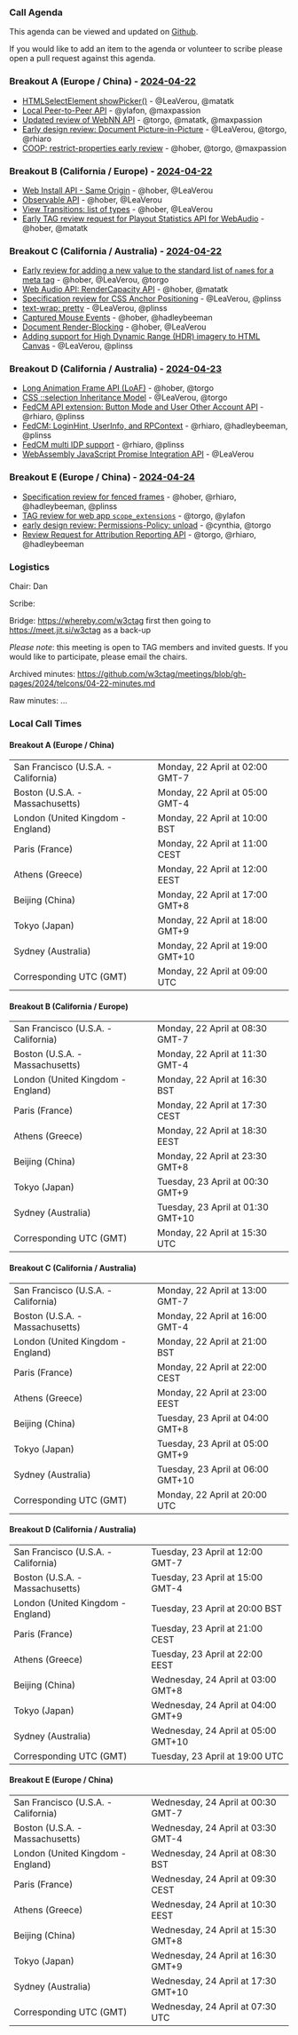 ### Call Agenda

This agenda can be viewed and updated on [Github](https://github.com/w3ctag/meetings/blob/gh-pages/2024/telcons/04-22-agenda.md).

If you would like to add an item to the agenda or volunteer to scribe please open a pull request against this agenda.

### Breakout A (Europe / China) - [2024-04-22](https://www.timeanddate.com/worldclock/converter.html?iso=20240422T090000&p1=224&p2=43&p3=136&p4=195&p5=26&p6=33&p7=248&p8=235)

* [HTMLSelectElement showPicker()](https://github.com/w3ctag/design-reviews/issues/900) - @LeaVerou, @matatk
* [Local Peer-to-Peer API](https://github.com/w3ctag/design-reviews/issues/932) - @ylafon, @maxpassion
* [Updated review of WebNN API](https://github.com/w3ctag/design-reviews/issues/933) - @torgo, @matatk, @maxpassion
* [Early design review: Document Picture-in-Picture](https://github.com/w3ctag/design-reviews/issues/798) - @LeaVerou, @torgo, @rhiaro
* [COOP: restrict-properties early review](https://github.com/w3ctag/design-reviews/issues/760) - @hober, @torgo, @maxpassion


### Breakout B (California / Europe)  - [2024-04-22](https://www.timeanddate.com/worldclock/converter.html?iso=20240422T200000&p1=224&p2=43&p3=136&p4=195&p5=26&p6=33&p7=248&p8=235)

* [Web Install API - Same Origin](https://github.com/w3ctag/design-reviews/issues/888) - @hober, @LeaVerou
* [Observable API](https://github.com/w3ctag/design-reviews/issues/902) - @hober, @LeaVerou
* [View Transitions: list of types](https://github.com/w3ctag/design-reviews/issues/908) - @hober, @LeaVerou
* [Early TAG review request for Playout Statistics API for WebAudio](https://github.com/w3ctag/design-reviews/issues/939) - @hober, @matatk


### Breakout C (California / Australia) - [2024-04-22](https://www.timeanddate.com/worldclock/converter.html?iso=20240422T200000&p1=224&p2=43&p3=136&p4=195&p5=26&p6=33&p7=248&p8=235)
* [Early review for adding a new value to the standard list of `name`s for a meta tag](https://github.com/w3ctag/design-reviews/issues/819) - @hober, @LeaVerou, @torgo
* [Web Audio API: RenderCapacity API](https://github.com/w3ctag/design-reviews/issues/843) - @hober, @matatk
* [Specification review for CSS Anchor Positioning](https://github.com/w3ctag/design-reviews/issues/848) - @LeaVerou, @plinss
* [text-wrap: pretty](https://github.com/w3ctag/design-reviews/issues/864) - @LeaVerou, @plinss
* [Captured Mouse Events](https://github.com/w3ctag/design-reviews/issues/872) - @hober, @hadleybeeman
* [Document Render-Blocking](https://github.com/w3ctag/design-reviews/issues/886) - @hober, @LeaVerou
* [Adding support for High Dynamic Range (HDR) imagery to HTML Canvas](https://github.com/w3ctag/design-reviews/issues/917) - @LeaVerou, @plinss

### Breakout D (California / Australia) - [2024-04-23](https://www.timeanddate.com/worldclock/converter.html?iso=20240422T200000&p1=224&p2=43&p3=136&p4=195&p5=26&p6=33&p7=248&p8=235)
* [Long Animation Frame API (LoAF)](https://github.com/w3ctag/design-reviews/issues/911) - @hober, @torgo
* [CSS ::selection Inheritance Model](https://github.com/w3ctag/design-reviews/issues/914) - @LeaVerou, @torgo
* [FedCM API extension: Button Mode and User Other Account API](https://github.com/w3ctag/design-reviews/issues/935) - @rhiaro, @plinss
* [FedCM: LoginHint, UserInfo, and RPContext](https://github.com/w3ctag/design-reviews/issues/839) - @rhiaro, @hadleybeeman, @plinss
* [FedCM multi IDP support](https://github.com/w3ctag/design-reviews/issues/803) - @rhiaro, @plinss
* [WebAssembly JavaScript Promise Integration API](https://github.com/w3ctag/design-reviews/issues/809) - @LeaVerou

### Breakout E (Europe / China) - [2024-04-24](https://www.timeanddate.com/worldclock/converter.html?iso=20240422T200000&p1=224&p2=43&p3=136&p4=195&p5=26&p6=33&p7=248&p8=235)
* [Specification review for fenced frames](https://github.com/w3ctag/design-reviews/issues/838) - @hober, @rhiaro, @hadleybeeman, @plinss
* [TAG review for web app `scope_extensions`](https://github.com/w3ctag/design-reviews/issues/875) - @torgo, @ylafon
* [early design review: Permissions-Policy: unload](https://github.com/w3ctag/design-reviews/issues/738) - @cynthia, @torgo
* [Review Request for Attribution Reporting API](https://github.com/w3ctag/design-reviews/issues/724) - @torgo, @rhiaro, @hadleybeeman

### Logistics

Chair: Dan

Scribe:

Bridge: https://whereby.com/w3ctag first then going to https://meet.jit.si/w3ctag as a back-up

*Please note*: this meeting is open to TAG members and invited guests. If you would like to participate, please email the chairs.

Archived minutes: https://github.com/w3ctag/meetings/blob/gh-pages/2024/telcons/04-22-minutes.md

Raw minutes: ...


### Local Call Times

#### Breakout A (Europe / China)

<table>
<tr><td> San Francisco (U.S.A. - California) <td> Monday, 22 April at 02:00 GMT-7</td></tr>
<tr><td> Boston (U.S.A. - Massachusetts) <td> Monday, 22 April at 05:00 GMT-4</td></tr>
<tr><td> London (United Kingdom - England) <td> Monday, 22 April at 10:00 BST</td></tr>
<tr><td> Paris (France) <td> Monday, 22 April at 11:00 CEST</td></tr>
<tr><td> Athens (Greece) <td> Monday, 22 April at 12:00 EEST</td></tr>
<tr><td> Beijing (China) <td> Monday, 22 April at 17:00 GMT+8</td></tr>
<tr><td> Tokyo (Japan) <td> Monday, 22 April at 18:00 GMT+9</td></tr>
<tr><td> Sydney (Australia) <td> Monday, 22 April at 19:00 GMT+10</td></tr>
<tr><td> Corresponding UTC (GMT) <td> Monday, 22 April at 09:00 UTC</td></tr>
</table>

#### Breakout B (California / Europe) 

<table>
<tr><td> San Francisco (U.S.A. - California) <td> Monday, 22 April at 08:30 GMT-7</td></tr>
<tr><td> Boston (U.S.A. - Massachusetts) <td> Monday, 22 April at 11:30 GMT-4</td></tr>
<tr><td> London (United Kingdom - England) <td> Monday, 22 April at 16:30 BST</td></tr>
<tr><td> Paris (France) <td> Monday, 22 April at 17:30 CEST</td></tr>
<tr><td> Athens (Greece) <td> Monday, 22 April at 18:30 EEST</td></tr>
<tr><td> Beijing (China) <td> Monday, 22 April at 23:30 GMT+8</td></tr>
<tr><td> Tokyo (Japan) <td> Tuesday, 23 April at 00:30 GMT+9</td></tr>
<tr><td> Sydney (Australia) <td> Tuesday, 23 April at 01:30 GMT+10</td></tr>
<tr><td> Corresponding UTC (GMT) <td> Monday, 22 April at 15:30 UTC</td></tr>
</table>

#### Breakout C (California / Australia)

<table>
<tr><td> San Francisco (U.S.A. - California) <td> Monday, 22 April at 13:00 GMT-7</td></tr>
<tr><td> Boston (U.S.A. - Massachusetts) <td> Monday, 22 April at 16:00 GMT-4</td></tr>
<tr><td> London (United Kingdom - England) <td> Monday, 22 April at 21:00 BST</td></tr>
<tr><td> Paris (France) <td> Monday, 22 April at 22:00 CEST</td></tr>
<tr><td> Athens (Greece) <td> Monday, 22 April at 23:00 EEST</td></tr>
<tr><td> Beijing (China) <td> Tuesday, 23 April at 04:00 GMT+8</td></tr>
<tr><td> Tokyo (Japan) <td> Tuesday, 23 April at 05:00 GMT+9</td></tr>
<tr><td> Sydney (Australia) <td> Tuesday, 23 April at 06:00 GMT+10</td></tr>
<tr><td> Corresponding UTC (GMT) <td> Monday, 22 April at 20:00 UTC</td></tr>
</table>

#### Breakout D (California / Australia)

<table>
<tr><td> San Francisco (U.S.A. - California) <td> Tuesday, 23 April at 12:00 GMT-7</td></tr>
<tr><td> Boston (U.S.A. - Massachusetts) <td> Tuesday, 23 April at 15:00 GMT-4</td></tr>
<tr><td> London (United Kingdom - England) <td> Tuesday, 23 April at 20:00 BST</td></tr>
<tr><td> Paris (France) <td> Tuesday, 23 April at 21:00 CEST</td></tr>
<tr><td> Athens (Greece) <td> Tuesday, 23 April at 22:00 EEST</td></tr>
<tr><td> Beijing (China) <td> Wednesday, 24 April at 03:00 GMT+8</td></tr>
<tr><td> Tokyo (Japan) <td> Wednesday, 24 April at 04:00 GMT+9</td></tr>
<tr><td> Sydney (Australia) <td> Wednesday, 24 April at 05:00 GMT+10</td></tr>
<tr><td> Corresponding UTC (GMT) <td> Tuesday, 23 April at 19:00 UTC</td></tr>
</table>

#### Breakout E (Europe / China)

<table>
<tr><td> San Francisco (U.S.A. - California) <td> Wednesday, 24 April at 00:30 GMT-7</td></tr>
<tr><td> Boston (U.S.A. - Massachusetts) <td> Wednesday, 24 April at 03:30 GMT-4</td></tr>
<tr><td> London (United Kingdom - England) <td> Wednesday, 24 April at 08:30 BST</td></tr>
<tr><td> Paris (France) <td> Wednesday, 24 April at 09:30 CEST</td></tr>
<tr><td> Athens (Greece) <td> Wednesday, 24 April at 10:30 EEST</td></tr>
<tr><td> Beijing (China) <td> Wednesday, 24 April at 15:30 GMT+8</td></tr>
<tr><td> Tokyo (Japan) <td> Wednesday, 24 April at 16:30 GMT+9</td></tr>
<tr><td> Sydney (Australia) <td> Wednesday, 24 April at 17:30 GMT+10</td></tr>
<tr><td> Corresponding UTC (GMT) <td> Wednesday, 24 April at 07:30 UTC</td></tr>
</table>


